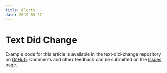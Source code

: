 ```yaml
---
title: Alerts
date: 2019-03-27
---
```


# Text Did Change

Example code for this article is available in the text-did-change repository on [GitHub](https://github.com/wigging/swift-macos). Comments and other feedback can be submitted on the [Issues](https://github.com/wigging/swift-macos/issues) page.
